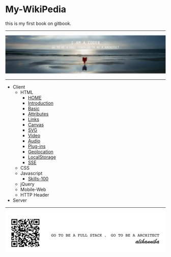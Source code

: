 # My-WikiPedia

this is my first book on gitbook.

---

![](ali-17@2x.png)

---

* Client
  * HTML
    * [HOME](home.md)
    * [Introduction](introduction.md)
    * [Basic](basic.md)
    * [Attributes](attributes.md)
    * [Links](links.md)
    * [Canvas](canvas.md)
    * [SVG](svg.md)
    * [Video](video.md)
    * [Audio](audio.md)
    * [Plug-ins](plug-ins.md)
    * [Geolocation](geolocation.md)
    * [LocalStorage](localstorage.md)
    * [SSE](sse.md)
  * CSS
  * Javascript
    * [Skills-100](skills-100.md)
  * jQuery
  * Mobile-Web
  * HTTP Header
* Server
    




---

![](alihanniba.png)

